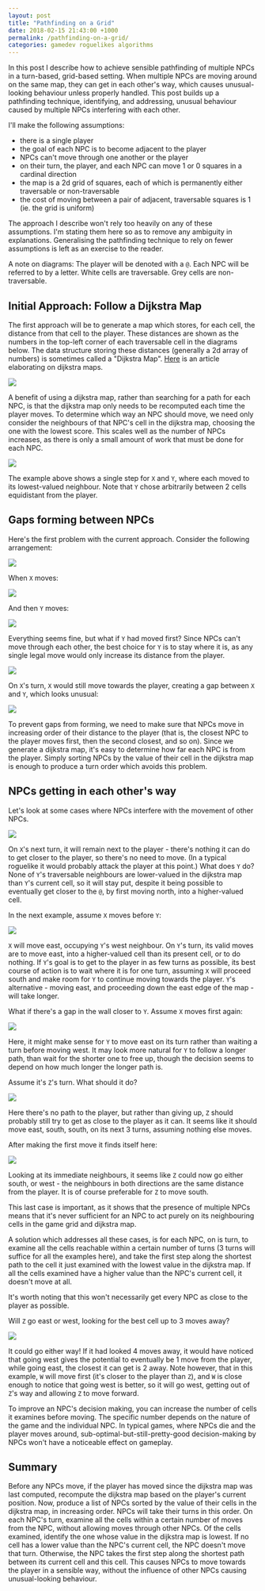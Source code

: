 ```yaml
---
layout: post
title: "Pathfinding on a Grid"
date: 2018-02-15 21:43:00 +1000
permalink: /pathfinding-on-a-grid/
categories: gamedev roguelikes algorithms
---
```


In this post I describe how to achieve sensible pathfinding of multiple
NPCs in a turn-based, grid-based setting.
When multiple NPCs are moving around on the same map, they can get in each
other's way, which causes unusual-looking behaviour unless properly handled.
This post builds up a pathfinding technique, identifying, and addressing,
unusual behaviour caused by multiple NPCs interfering with each other.

I'll make the
following assumptions:

 - there is a single player
 - the goal of each NPC is to become adjacent to the player
 - NPCs can't move through one another or the player
 - on their turn, the player, and each NPC can move 1 or 0 squares in a cardinal direction
 - the map is a 2d grid of squares, each of which is permanently either
   traversable or non-traversable
 - the cost of moving between a pair of adjacent, traversable squares is 1 (ie. the grid is
   uniform)

The approach I describe won't rely too heavily on any of these assumptions.
I'm stating them here so as to remove any ambiguity in explanations.
Generalising the pathfinding technique to rely on fewer assumptions is left as
an exercise to the reader.

A note on diagrams: The player will be denoted with a `@`. Each NPC will be
referred to by a letter. White cells are traversable. Grey cells are
non-traversable.

## Initial Approach: Follow a Dijkstra Map

The first approach will be to generate a map which stores, for each cell, the
distance from that cell to the player. These distances are shown as the numbers
in the top-left corner of each traversable cell in the diagrams below.
The data structure storing these distances (generally a 2d array of numbers) is
sometimes called a "Dijkstra Map".
[Here](http://www.roguebasin.com/index.php?title=The_Incredible_Power_of_Dijkstra_Maps)
is an article elaborating on dijkstra maps.

![](/images/pathfinding-on-a-grid/a.png)

A benefit of using a dijkstra map, rather than searching for a path for each NPC,
is that the dijkstra map only needs to be recomputed each time the player moves.
To determine which way an NPC should move, we need only consider the neighbours
of that NPC's cell in the dijkstra map, choosing the one with the lowest score.
This scales well as the number of NPCs increases, as there is only a small
amount of work that must be done for each NPC.

![](/images/pathfinding-on-a-grid/b.png)

The example above shows a single step for `X` and `Y`, where each moved to its
lowest-valued neighbour.
Note that `Y` chose arbitrarily between 2 cells equidistant from the player.

## Gaps forming between NPCs

Here's the first problem with the current approach. Consider the following
arrangement:

![](/images/pathfinding-on-a-grid/c.png)

When `X` moves:

![](/images/pathfinding-on-a-grid/d.png)

And then `Y` moves:

![](/images/pathfinding-on-a-grid/e.png)

Everything seems fine, but what if `Y` had moved first? Since NPCs can't move
through each other, the best choice for `Y` is to stay where it is, as any
single legal move would only increase its distance from the player.

![](/images/pathfinding-on-a-grid/c.png)

On `X`'s
turn, `X` would still move towards the player, creating a gap between `X` and
`Y`, which looks unusual:

![](/images/pathfinding-on-a-grid/d.png)

To prevent gaps from forming, we need to make sure that
NPCs move in increasing order of their distance to the player (that is,
the closest NPC to the player moves first, then the second closest, and so on). Since we generate
a dijkstra map, it's easy to determine how far each NPC is from the player.
Simply sorting NPCs by the value of their cell in the dijkstra map is enough to
produce a turn order which avoids this problem.

## NPCs getting in each other's way

Let's look at some cases where NPCs interfere with the movement of other NPCs.

![](/images/pathfinding-on-a-grid/e.png)

On `X`'s next turn, it will remain next to the player - there's nothing it can
do to get closer to the player, so there's no need to move. (In a typical roguelike it
would probably attack the player at this point.) What does `Y` do? None of
`Y`'s traversable neighbours are lower-valued in the dijkstra map than `Y`'s
current cell, so it will stay put, despite it being possible to eventually get
closer to the `@`, by first moving north, into a higher-valued cell.

In the next example, assume `X` moves before `Y`:

![](/images/pathfinding-on-a-grid/g.png)

`X` will move east, occupying `Y`'s west neighbour. On `Y`'s turn, its
valid moves are to move east, into a higher-valued cell than its present cell,
or to do nothing. If `Y`'s goal is to get to the player in as few turns as
possible, its best course of action is to wait where it is for one turn,
assuming `X` will proceed south and make room for `Y` to continue moving towards
the player. `Y`'s alternative - moving east, and proceeding down the east edge
of the map - will take longer.

What if there's a gap in the wall closer to `Y`. Assume `X` moves first again:

![](/images/pathfinding-on-a-grid/n.png)

Here, it might make sense for `Y` to move east on its turn rather than waiting a
turn before moving west. It may look more natural for `Y` to follow a longer
path, than wait for the shorter one to free up, though the decision 
seems to depend on how much longer the longer path is.

Assume it's `Z`'s turn. What should it do?

![](/images/pathfinding-on-a-grid/o.png)

Here there's no path to the player, but rather than giving up, `Z` should
probably still try to get as close to the player as it can.
It seems like it should move east, south, south, on its next 3 turns,
assuming nothing else moves.

After making the first move it finds itself here:

![](/images/pathfinding-on-a-grid/p.png)

Looking at its immediate neighbours, it seems like `Z` could now go either
south, or west - the neighbours in both directions are the same distance from
the player. It is of
course preferable for `Z` to move south.

This last case is important, as it shows that
the presence of multiple NPCs means that it's never
sufficient for an NPC to act purely on its neighbouring cells in the game grid
and dijkstra map.

A solution which addresses all these cases, is for each NPC, on is turn, to
examine all the cells reachable within a certain number of turns (3 turns will
suffice for all the examples here), and take the first step along the shortest
path to the cell it just examined with the lowest value in the dijkstra map.
If all the cells examined have a higher value than the NPC's current cell, it
doesn't move at all.

It's worth noting that this won't necessarily get every NPC as close
to the player as possible.

Will `Z` go east or west, looking for the best cell up to 3 moves away?

![](/images/pathfinding-on-a-grid/r.png)

It could go either way! If it had looked 4 moves away, it would have
noticed that going west gives the potential to eventually be 1 move from the
player, while going east, the closest it can get is 2 away. Note however, that in
this example, `W` will move first (it's closer to the player than `Z`), and `W`
is close enough to notice that going west is better, so it will go west, getting
out of `Z`'s way and allowing `Z` to move forward.

To improve an NPC's decision making, you can increase the number of cells it
examines before moving.
The specific number depends on the nature of the game and
the individual NPC. In typical games, where NPCs die and the player moves
around, sub-optimal-but-still-pretty-good decision-making by NPCs won't have a
noticeable effect on gameplay.

## Summary

Before any NPCs move, if the player has moved since the dijkstra map was last
computed, recompute the dijkstra map based on the player's current position.
Now, produce a list of NPCs sorted by the
value of their cells in the dijkstra map, in increasing order.
NPCs will take their turns in this order.
On each NPC's turn, examine all the cells within a certain number of moves from
the NPC, without allowing moves through other NPCs.
Of the cells examined, identify the one whose value in the dijkstra map
is lowest. If no cell has a lower value than the NPC's current cell,
the NPC doesn't move that turn. Otherwise, the NPC takes the first
step along the shortest path between its
current cell and this cell. This causes NPCs to move towards the player in a
sensible way, without the influence of other NPCs causing unusual-looking
behaviour.
